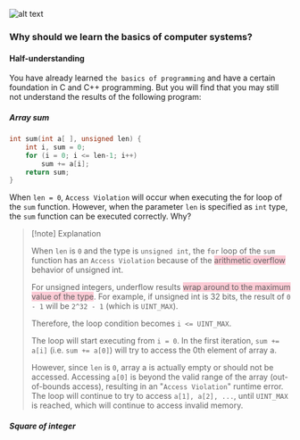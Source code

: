 ![alt text](wallhaven-5gk7m5_2560x1440.png)

### Why should we learn the basics of computer systems?

#### Half-understanding

You have already learned `the basics of programming` and have a certain foundation in C and C++ programming. But you will find that you may still not understand the results of the following program:

##### Array sum

```c
int sum(int a[ ], unsigned len) {
	int i, sum = 0;
	for (i = 0; i <= len-1; i++)
		sum += a[i];
	return sum;
}
```
When `len = 0`, `Access Violation` will occur when executing the for loop of the `sum` function. However, when the parameter `len` is specified as `int` type, the `sum` function can be executed correctly. Why?

>[!note] Explanation
>
> When `len` is `0` and the type is `unsigned int`, the `for` loop of the `sum` function has an `Access Violation` because of the <span style="background:rgba(252, 163, 180, 0.55)">arithmetic overflow</span> behavior of unsigned int.
>
> For unsigned integers, underflow results <span style="background:rgba(252, 163, 180, 0.55)">wrap around to the maximum value of the type</span>. For example, if unsigned int is 32 bits, the result of `0 - 1` will be `2^32 - 1` (which is `UINT_MAX`).
>
> Therefore, the loop condition becomes `i <= UINT_MAX`.
>
> The loop will start executing from `i = 0`. In the first iteration, `sum += a[i]` (i.e. `sum += a[0]`) will try to access the 0th element of array a.
>
> However, since `len` is `0`, array a is actually empty or should not be accessed. Accessing `a[0]` is beyond the valid range of the array (out-of-bounds access), resulting in an "`Access Violation`" runtime error. The loop will continue to try to access `a[1], a[2], ...`, until `UINT_MAX` is reached, which will continue to access invalid memory.

##### Square of integer

